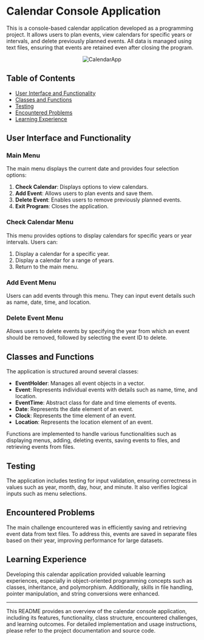 # Calendar Console Application

This is a console-based calendar application developed as a programming project. It allows users to plan events, view calendars for specific years or intervals, and delete previously planned events. All data is managed using text files, ensuring that events are retained even after closing the program.

<p align="center">
  <img src="https://github.com/szymonpoterejkoinfe2/Projects/assets/115418017/bd7b27e5-b034-4f13-8967-51643f4e6b93" alt="CalendarApp" style="margin: 0 auto;">
</p>

## Table of Contents

- [User Interface and Functionality](#user-interface-and-functionality)
- [Classes and Functions](#classes-and-functions)
- [Testing](#testing)
- [Encountered Problems](#encountered-problems)
- [Learning Experience](#learning-experience)

## User Interface and Functionality

### Main Menu

The main menu displays the current date and provides four selection options:

1. **Check Calendar**: Displays options to view calendars.
2. **Add Event**: Allows users to plan events and save them.
3. **Delete Event**: Enables users to remove previously planned events.
4. **Exit Program**: Closes the application.

### Check Calendar Menu

This menu provides options to display calendars for specific years or year intervals. Users can:

1. Display a calendar for a specific year.
2. Display a calendar for a range of years.
3. Return to the main menu.

### Add Event Menu

Users can add events through this menu. They can input event details such as name, date, time, and location.

### Delete Event Menu

Allows users to delete events by specifying the year from which an event should be removed, followed by selecting the event ID to delete.

## Classes and Functions

The application is structured around several classes:

- **EventHolder**: Manages all event objects in a vector.
- **Event**: Represents individual events with details such as name, time, and location.
- **EventTime**: Abstract class for date and time elements of events.
- **Date**: Represents the date element of an event.
- **Clock**: Represents the time element of an event.
- **Location**: Represents the location element of an event.

Functions are implemented to handle various functionalities such as displaying menus, adding, deleting events, saving events to files, and retrieving events from files.

## Testing

The application includes testing for input validation, ensuring correctness in values such as year, month, day, hour, and minute. It also verifies logical inputs such as menu selections.

## Encountered Problems

The main challenge encountered was in efficiently saving and retrieving event data from text files. To address this, events are saved in separate files based on their year, improving performance for large datasets.

## Learning Experience

Developing this calendar application provided valuable learning experiences, especially in object-oriented programming concepts such as classes, inheritance, and polymorphism. Additionally, skills in file handling, pointer manipulation, and string conversions were enhanced.

---

This README provides an overview of the calendar console application, including its features, functionality, class structure, encountered challenges, and learning outcomes. For detailed implementation and usage instructions, please refer to the project documentation and source code.
